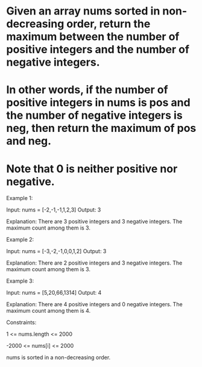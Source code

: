# Given an array nums sorted in non-decreasing order, return the maximum between the number of positive integers and the number of negative integers.

# In other words, if the number of positive integers in nums is pos and the number of negative integers is neg, then return the maximum of pos and neg.

# Note that 0 is neither positive nor negative.

 

Example 1:

Input: nums = [-2,-1,-1,1,2,3]
Output: 3

Explanation: There are 3 positive integers and 3 negative integers. The maximum count among them is 3.


Example 2:

Input: nums = [-3,-2,-1,0,0,1,2]
Output: 3

Explanation: There are 2 positive integers and 3 negative integers. The maximum count among them is 3.


Example 3:

Input: nums = [5,20,66,1314]
Output: 4

Explanation: There are 4 positive integers and 0 negative integers. The maximum count among them is 4.
 

Constraints:

1 <= nums.length <= 2000

-2000 <= nums[i] <= 2000

nums is sorted in a non-decreasing order.